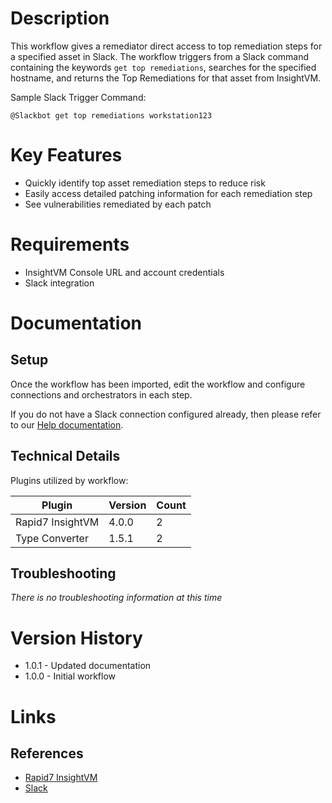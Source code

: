# Description

This workflow gives a remediator direct access to top remediation steps for a specified asset in Slack. The workflow triggers from a Slack command containing the keywords `get top remediations`, searches for the specified hostname, and returns the Top Remediations for that asset from InsightVM.

Sample Slack Trigger Command:

`@Slackbot get top remediations workstation123`

# Key Features

* Quickly identify top asset remediation steps to reduce risk
* Easily access detailed patching information for each remediation step
* See vulnerabilities remediated by each patch

# Requirements

* InsightVM Console URL and account credentials
* Slack integration

# Documentation

## Setup

Once the workflow has been imported, edit the workflow and configure connections and orchestrators in each step.

If you do not have a Slack connection configured already, then please refer to our [Help documentation](https://insightconnect.help.rapid7.com/docs/configure-slack-for-chatops).

## Technical Details

Plugins utilized by workflow:

|Plugin|Version|Count|
|----|----|--------|
|Rapid7 InsightVM|4.0.0|2|
|Type Converter|1.5.1|2|

## Troubleshooting

_There is no troubleshooting information at this time_

# Version History

* 1.0.1 - Updated documentation
* 1.0.0 - Initial workflow

# Links

## References

* [Rapid7 InsightVM](https://www.rapid7.com/products/insightvm)
* [Slack](https://slack.com)
